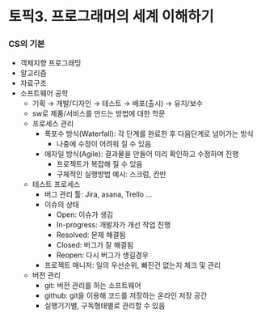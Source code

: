 # 토픽3. 프로그래머의 세계 이해하기

### CS의 기본

- 객체지향 프로그래밍
- 알고리즘
- 자료구조
- 소프트웨어 공학
    - 기획 → 개발/디자인 → 테스트 → 배포(출시) → 유지/보수
    - sw로 제품/서비스를 만드는 방법에 대한 학문
    - 프로세스 관리
        - 폭포수 방식(Waterfall): 각 단계를 완료한 후 다음단계로 넘어가는 방식
            - 나중에 수정이 어려워 질 수 있음
        - 애자일 방식(Agile): 결과물을 만들어 미리 확인하고 수정하며 진행
            - 프로젝트가 복잡해 질 수 있음
            - 구체적인 실행방법 예시: 스크럼, 칸반
    - 테스트 프로세스
        - 버그 관리 툴: Jira, asana, Trello ...
        - 이슈의 상태
            - Open: 이슈가 생김
            - In-progress: 개발자가 개선 작업 진행
            - Resolved: 문제 해결됨
            - Closed: 버그가 잘 해결됨
            - Reopen: 다시 버그가 생길경우
        - 프로젝트 매니저: 일의 우선순위, 빠진건 없는지 체크 및 관리
    - 버전 관리
        - git: 버전 관리를 하는 소프트웨어
        - github: git을 이용해 코드를 저장하는 온라인 저장 공간
        - 실행기기별, 구독형태별로 관리할 수 있음
